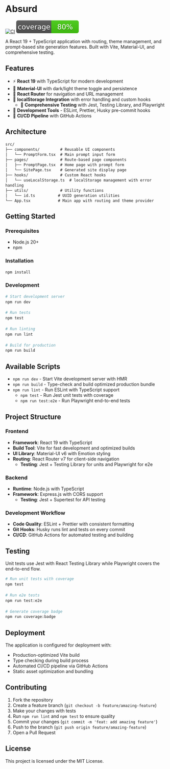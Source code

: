 # Absurd

[![CI](https://github.com/ezpzzz/absurd/actions/workflows/ci.yml/badge.svg)](https://github.com/ezpzzz/absurd/actions/workflows/ci.yml) ![Coverage](./coverage/badges/lines.svg)

A React 19 + TypeScript application with routing, theme management, and prompt-based site generation features. Built with Vite, Material-UI, and comprehensive testing.

## Features

- ⚡ **React 19** with TypeScript for modern development
- 🎨 **Material-UI** with dark/light theme toggle and persistence 
- 🧭 **React Router** for navigation and URL management
- 💾 **localStorage Integration** with error handling and custom hooks
  - 🧪 **Comprehensive Testing** with Jest, Testing Library, and Playwright
- 🔧 **Development Tools** - ESLint, Prettier, Husky pre-commit hooks
- 🚀 **CI/CD Pipeline** with GitHub Actions

## Architecture

```
src/
├── components/         # Reusable UI components
│   └── PromptForm.tsx  # Main prompt input form
├── pages/              # Route-based page components
│   ├── PromptPage.tsx  # Home page with prompt form
│   └── SitePage.tsx    # Generated site display page
├── hooks/              # Custom React hooks
│   └── useLocalStorage.ts  # localStorage management with error handling
├── utils/              # Utility functions
│   └── id.ts          # UUID generation utilities
└── App.tsx            # Main app with routing and theme provider
```

## Getting Started

### Prerequisites

- Node.js 20+
- npm

### Installation

```sh
npm install
```

### Development

```sh
# Start development server
npm run dev

# Run tests
npm test

# Run linting
npm run lint

# Build for production
npm run build
```

## Available Scripts

- `npm run dev` - Start Vite development server with HMR
- `npm run build` - Type-check and build optimized production bundle
- `npm run lint` - Run ESLint with TypeScript support
  - `npm test` - Run Jest unit tests with coverage
  - `npm run test:e2e` - Run Playwright end-to-end tests

## Project Structure

### Frontend
- **Framework**: React 19 with TypeScript
- **Build Tool**: Vite for fast development and optimized builds
- **UI Library**: Material-UI v6 with Emotion styling
- **Routing**: React Router v7 for client-side navigation
  - **Testing**: Jest + Testing Library for units and Playwright for e2e

### Backend  
- **Runtime**: Node.js with TypeScript
- **Framework**: Express.js with CORS support
  - **Testing**: Jest + Supertest for API testing

### Development Workflow
- **Code Quality**: ESLint + Prettier with consistent formatting
- **Git Hooks**: Husky runs lint and tests on every commit
- **CI/CD**: GitHub Actions for automated testing and building

## Testing

Unit tests use Jest with React Testing Library while Playwright covers the end-to-end flow.

```sh
# Run unit tests with coverage
npm test

# Run e2e tests
npm run test:e2e

# Generate coverage badge
npm run coverage:badge
```

## Deployment

The application is configured for deployment with:

- Production-optimized Vite build
- Type checking during build process  
- Automated CI/CD pipeline via GitHub Actions
- Static asset optimization and bundling

## Contributing

1. Fork the repository
2. Create a feature branch (`git checkout -b feature/amazing-feature`)
3. Make your changes with tests
4. Run `npm run lint` and `npm test` to ensure quality
5. Commit your changes (`git commit -m 'feat: add amazing feature'`)
6. Push to the branch (`git push origin feature/amazing-feature`)
7. Open a Pull Request

## License

This project is licensed under the MIT License.
